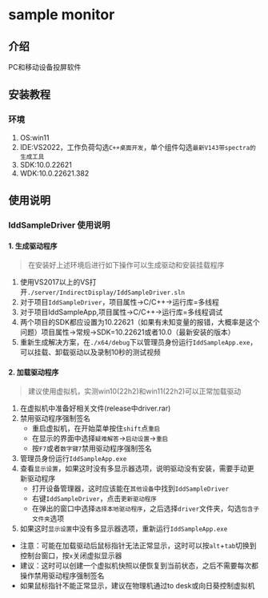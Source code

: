 # sample monitor

## 介绍
PC和移动设备投屏软件


## 安装教程
### 环境

1. OS:win11
2. IDE:VS2022，工作负荷勾选`C++桌面开发`，单个组件勾选`最新V143带spectra的生成工具`
3. SDK:10.0.22621
4. WDK:10.0.22621.382

## 使用说明
### IddSampleDriver 使用说明
#### 1. 生成驱动程序
> 在安装好上述环境后进行如下操作可以生成驱动和安装挂载程序

1. 使用VS2017以上的VS打开`./server/IndirectDisplay/IddSampleDriver.sln`
2. 对于项目`IddSampleDriver`，项目属性->C/C++->运行库=多线程
3. 对于项目IddSampleApp,项目属性->C/C++->运行库=多线程调试
4. 两个项目的SDK都应设置为10.22621（如果有未知变量的报错，大概率是这个问题）项目属性->常规->SDK=10.22621或者10.0（最新安装的版本）
5. 重新生成解决方案，在`./x64/debug`下以管理员身份运行`IddSampleApp.exe`，可以挂载、卸载驱动以及录制10秒的测试视频

#### 2. 加载驱动程序
> 建议使用虚拟机，实测win10(22h2)和win11(22h2)可以正常加载驱动

1. 在虚拟机中准备好相关文件(release中driver.rar)
2. 禁用驱动程序强制签名
	- 重启虚拟机，在开始菜单按住`shift`点`重启`
	- 在显示的界面中选择`疑难解答`->`启动设置`->`重启`
	- 按`F7`或者`数字键7`禁用驱动程序强制签名
3. 管理员身份运行`IddSampleApp.exe`
4. 查看`显示设置`，如果这时没有多显示器选项，说明驱动没有安装，需要手动更新驱动程序
	- 打开设备管理器，这时应该能在`其他设备`中找到`IddSampleDriver`
	- 右键`IddSampleDriver`，点击`更新驱动程序`
	- 在弹出的窗口中选择`选择本地驱动程序`，之后选择`driver`文件夹，勾选`包含子文件夹`选项
5. 如果这时`显示设置`中没有多显示器选项，重新运行`IddSampleApp.exe`
- 注意：可能在加载驱动后鼠标指针无法正常显示，这时可以按`alt`+`tab`切换到控制台窗口，按`x`关闭虚拟显示器
- 建议：这时可以创建一个虚拟机快照以便恢复到当前状态，之后不需要每次都操作禁用驱动程序强制签名
- 如果鼠标指针不能正常显示，建议在物理机通过to desk或向日葵控制虚拟机
	
	

